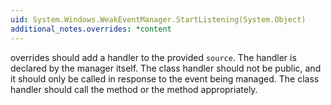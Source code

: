 ```yaml
---
uid: System.Windows.WeakEventManager.StartListening(System.Object)
additional_notes.overrides: *content
---
```


<p>
      <xref href="System.Windows.WeakEventManager.StartListening(System.Object)"></xref> overrides should add a handler to the provided <code>source</code>. The handler is declared by the manager itself. The class handler should not be public, and it should only be called in response to the event being managed. The class handler should call the <xref href="System.Windows.WeakEventManager.DeliverEvent(System.Object,System.EventArgs)"></xref> method or the <xref href="System.Windows.WeakEventManager.DeliverEventToList(System.Object,System.EventArgs,System.Windows.WeakEventManager.ListenerList)"></xref> method appropriately.</p>



